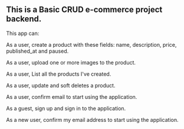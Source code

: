 ## This is a Basic CRUD e-commerce project backend.

This app can:

As a user, create a product with these fields: name, description, price, published_at and paused.

As a user, upload one or more images to the product.

As a user, List all the products I've created.

As a user, update and soft deletes a product.

As a user, confirm email to start using the application.

As a guest, sign up and sign in to the application.

As a new user, confirm my email address to start using the application.
